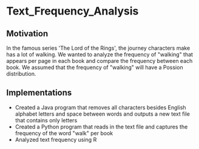 # Text_Frequency_Analysis

## Motivation
In the famous series 'The Lord of the Rings', the journey characters make has a lot of walking. We wanted to analyze the frequency of "walking" that appears per page in each book and compare the frequency between each book. We assumed that the frequency of "walking" will have a Possion distribution.

## Implementations
- Created a Java program that removes all characters besides English alphabet letters and space between words and outputs a new text file that contains only letters
- Created a Python program that reads in the text file and captures the frequency of the word "walk" per book 
- Analyzed text frequency using R
